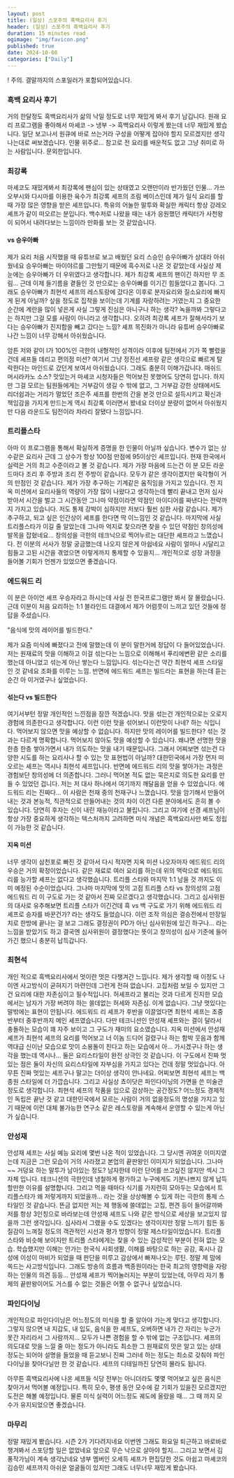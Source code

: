 ```yaml
---
layout: post
title: (일상) 스포주의 흑백요리사 후기
header: (일상) 스포주의 흑백요리사 후기
duration: 15 minutes read
ogimage: "img/favicon.png"
published: true
date: 2024-10-08
categories: ["Daily"]
---
```


! 주의. 결말까지의 스포일러가 포함되어있습니다.

### 흑백 요리사 후기

거의 한달정도 흑백요리사가 삶의 낙일 정도로 너무 재밌게 봐서 후기 남깁니다.
원래 요리 프로그램을 좋아해서 마셰코 -> 냉부 -> 흑백요리사 이렇게 봤는데 너무 재밌게 봤습니다. 
일단 보고나서 원큐에 바로 쓰는거라 구성을 어떻게 잡아야 할지 모르겠지만 생각나는대로 써보겠습니다. 인물 위주로...
참고로 전 요리를 배운적도 없고 그냥 취미로 하는 사람입니다. 문외한입니다.

### 최강록
마셰코도 재밌게봐서 최강록에 팬심이 있는 상태였고 오랜만이라 반가웠던 인물...
가쓰오부시와 다시마를 이용한 육수가 최강록 셰프의 조림 베이스인데 제가 일식 요리를 할 때 가장 많은 영향을 받은 셰프입니다.
특유의 어눌한 말투와 확실한 캐릭터 항상 강레오 셰프가 같이 떠오르는 분입니다.
백수저로 나왔을 때는 내가 응원했던 캐릭터가 사천왕이 되어서 내려다보는 느낌이라 만화를 보는 것 같았습니다.

#### vs 승우아빠
제가 요리 처음 시작했을 때 유튜브로 보고 배웠던 요리 스승인 승우아빠가 상대라 아쉬웠네요 승우아빠는 마이야르를 그만뒀기 때문에
흑수저로 나온 것 같았는데 사실상 제 눈에는 승우아빠가 더 우위였다고 생각합니다.
제가 최강록 셰프의 팬이긴 하지만 무 조림... 근데 이제 들기름을 곁들인 것 만으로는 승우아빠를 이기긴 힘들었다고 봅니다.
그래도 승우아빠가 최현석 셰프의 레스토랑에 갔다온 이후로 분자요리와 질소요리에 빠지게 된게 아닐까?
 싶을 정도로 집착을 보이는데 기계를 자랑하려는 거였는지 그 중요한 순간에 계란을 많이 넣은게 사실 그렇게 진심은 아니구나 하는 생각?
녹을까봐 그렇다고는 하지만 그걸 모를 사람이 아니라고 생각합니다. 오히려 최강록 셰프가 잘해서라기 보다는 승우아빠가 진지함을 빼고 갔다는 느낌?
셰프 목진화가 아니라 유튜버 승우아빠로 나간 느낌이 너무 강해서 아쉬웠습니다.

암튼 저와 같이 I가 100%인 극한의 내형적인 성격이라 이후에 팀전에서 기가 쪽 빨렸을건데 셰프들 데리고 편의점 미션? 여기서 그냥 정진선 셰프랑 같은 생각으로
빠르게 탈락한다는 마인드로 갔던게 보여서 아쉬웠습니다. 그래도 충분히 이해가갑니다.
매쉬드 머시라카노 소스? 맛있는거 마셰코 시청자들은 먹어보진 못했어도 당연히 압니다.
하지만 그걸 모르는 팀원들에게는 거부감이 생길 수 밖에 없고, 그 거부감 강한 상태에서도
리더쉽과는 거리가 멀었던 조은주 셰프를 한번의 간을 본것 만으로 설득시키고 확신과 책임감을 가지게 만드는게 역시 최강록 이러면서 봤네요
더이상 분량이 없어서 아쉬웠지만 다음 라운드도 팀전이라 차라리 잘됐다 느낌입니다.

### 트리플스타
아마 이 프로그램을 통해서 확실하게 증명을 한 인물이 아닐까 싶습니다. 변수가 없는 상수같은 요리사
근데 그 상수가 항상 100점 만점에 95이상인 셰프입니다. 현재 한국에서 실력은 거의 최고 수준이라고 볼 것 같습니다. 
제가 가장 마음에 드는건 이 분 모든 라운드마다 조리 후 주방과 조리 전 주방이 같습니다.
모두가 같은 생각이겠지만 육각형이 거의 만점인 것 같습니다. 제가 가장 추구하는 기계같은 움직임을 가지고 있습니다.
전 지옥 미션에서 요리사들의 역량이 가장 많이 나왔다고 생각하는데 빨리 끝내고 먼저 심사 받아서 시간을 벌고 그 시간동안
그나마 약점이라면 약점인 아이디어를 짜낸다는 전략까지 가지고 있습니다. 저도 통제 강박이 심하지만 저보다 훨씬 심한 사람 같습니다.
제가 추구하고, 되고 싶은 인간상이 셰프를 한다면 딱 이느낌인 것 같습니다. 마지막에 사실 트리플스타가 이길 줄 알았는데
그나마 억지로 찾으라면 찾을 수 있던 약점인 창의성에 발목을 잡혔네요... 창의성을 극한의 테크닉으로 찍어누르는 대단한 셰프라고 느꼈습니다.
전 이분의 서사가 정말 궁금했는데 나오지 않은게 아쉽네요 사람이 얼마나 시달리고 힘들고 고된 시간을 겪었으면 이렇게까지 통제할 수 있을지...
개인적으로 성장 과정을 들어볼 기회가 언젠가 있었으면 좋겠습니다.

### 에드워드 리
이 분은 아이언 셰프 우승자라고 하시는데 사실 전 한국프로그램만 봐서 잘 몰랐습니다.
근데 이분이 처음 요리하는 1:1 블라인드 대결에서 제가 어렴풋이 느끼고 있던 것들에 정답을 주셨습니다.

"음식에 맛의 레이어를 빌드한다." 

제가 요즘 미식에 빠졌다고 전에 말했는데 이 분이 말한거에 정답이 다 들어있었습니다. 
저는 원재료의 맛을 이해하고 이걸 섞는다는 느낌으로 이해해서 푸리에변환 같은 소리를 했는데 아니었고 
섞는게 아닌 쌓는다 느낌입니다. 섞는다는건 약간 최현석 셰프 스타일인 것 같네요 조화를 이루는 느낌.
반면에 에드워드 셰프는 빌드라는 표현을 하는데 듣는 순간 아 이거였구나 싶었습니다.

#### 섞는다 vs 빌드한다
여기서부턴 정말 개인적인 느낀점을 잠깐 적겠습니다.
맛을 섞는건 개인적으로는 오로지 경험에 의존한다고 생각합니다. 이런 이런 맛을 섞어보니 이런맛이 나네?
하는 식입니다. 먹어보지 않으면 맛을 예상할 수 없습니다.
하지만 맛의 레이어를 빌드한다? 섞는 것과는 다르게 명확합니다. 먹어보지 않아도 맛을 예상할 수 있습니다.
왜냐면 선명한 맛을 한층 한층 쌓아가면서 내가 의도하는 맛을 내기 때문입니다.
그래서 어찌보면 섞는건 다양한 시도를 하는 요리사나 할 수 있는 맛 표현법이 아닐까?
대한민국에서 가장 먼저 떠오르는 셰프는 역시나 최현석 셰프입니다.
반면에 에드워드 리의 맛을 쌓아가는 과정은 경험보단 창의성에 더 의존합니다.
그러니 먹어본 적도 없는 묵은지로 의도한 요리를 만들 수 있었던 겁니다. 저는 저 대사 하나에서 여기까지 깨달음을 얻을 수 있었습니다.
에드워드 리는 진짜다... 이 사람은 천재 중의 천재구나 느꼈습니다.
맛을 암기해서 만들어내는 것과 본능적, 직관적으로 만들어내는 것의 차이
이건 다른 분야에서도 흔히 볼 수 있습니다. 당연히 후자는 신이 내린 재능이라고 불립니다.
그리고 여기에 선경 셰프님이 항상 가장 중요하게 생각하는 텍스처까지 고려하면 미식 개념은 흑백요리사만 봐도 정립이 가능한 것 같습니다.

#### 지옥 미션
너무 생각이 삼천포로 빠진 것 같아서 다시 적자면 지옥 미션 나오자마자 에드워드 리의 우승은 거의 확정이었습니다.
같은 재료로 여러 요리를 하는데 위의 맥락으로 에드워드 리를 능가할 셰프는 없다고 생각했습니다.
트리플 스타와 마지막 1:1 남을 것 까지도 이미 예정된 수순이었습니다. 
그나마 마지막에 맛의 고점 트리플 스타 vs 창의성의 고점 에드워드 리 이 구도로 가는 것 같아서 진짜 모르겠다고 생각했습니다.
그리고 심사위원의 대사로 유추해보면 트리플 스타가 이긴건데 흑 vs 백 구도로 가기 위해 에드워드 리 셰프로
승자를 바꾼건가? 라는 생각도 들었습니다. 이런 조작 의심은 결승전에서 만장일치로 한방에 끝나는 걸 보고 그래도 결정권이
PD가 아닌 심사위원에 있긴 하구나... 라는 느낌을 받았기도 하고 결국엔 심사위원이 결정했다는 뜻이고 창의성이 심사 기준에 들어가긴 했으니
충분히 납득갑니다.

### 최현석
개인 적으로 흑백요리사에서 멋이란 멋은 다챙겨간 느낍니다. 제가 생각할 때 이정도 나이엔 사고방식이 굳혀지기 마련인데
그런게 전혀 없습니다. 고집처럼 보일 수 있지만 그건 요리에 대한 자존심이고 필수적입니다.
허셰프라고 불리는 것과 다르게 진지한 모습에서는 남자가 가장 버려야 하는 쓸데없는 허세와 자존심. 이게 없습니다. 그냥 멋있다는 말밖에는 표현이 안됩니다. 에드워드 리 셰프가 후반을 이끌었다면 최현석 셰프는
초중반부터 중후반까지 메인 셰프였습니다.
다만 테크니션인 안성재 셰프와는 결이 달라서 충돌하는 모습이 꽤 자주 보이고 그 구도가 재미의 요소였습니다.
지옥 미션에서 안성재 셰프가 최현석 셰프의 요리를 먹어보고 너 이놈 드디어 걸렸구나 하는 함박 웃음과 함께 역대급 신이난 모습으로
맛이 소용돌이 친다고 하는 모습에서 아... 가시겠구나 하는 생각을 했는데 역시나... 둘은 요리스타일이 완전 상극인 것 같습니다.
이 구도에서 진짜 멋있는 점은 둘이 자신의 요리스타일에 자부심을 가지고 있다는 건데 정말 멋있습니다.
아무튼 진짜 멋있는 셰프구나 말고는 더이상 생각이 안나네요. 어찌보면 최현석 셰프는 백종원 스타일에 더 가깝습니다.
그리고 사실상 쵸이닷은 파인다이닝의 가면을 쓴 미술관정도로 생각합니다. 최현석 셰프의 작품을 입으로 감상하는 공간정도?
어느정도 경제적인 독립은 끝난 것 같고 대한민국에서 모르는 사람이 거의 없을정도의 명성을 가지고 있기 때문에 이런 대체 불가능한 연구소 같은
레스토랑을 계속해서 운영할 수 있는게 아닌가 싶습니다.

### 안성재
안성재 셰프는 사실 예능 요리에 몇번 나온 적이 있었습니다. 그 당시엔 귀여운 이미지였는데 지금은 그런 모습이 거의 사라졌고
본업의 끝판왕인 이미지가 되었습니다. 그나마 ~~ 거덩요 하는 말투가 남아있는 정도? 남자한테 이런 단어를 쓰고싶진 않지만 섹시 그자체 입니다. 
테크니션의 극한인데 냉철하게 평가하고 누구에게도 기분나쁘지 않게 납득할만한 이유를 설명합니다.
그리고 먹을 때마다 식기를 가지런히 모아두는 모습에서 트리플스타가 왜 저렇게까지 되었을까... 라는 것을 상상해볼 수 있게 하는
극한의 통제 스타일인 것 같습니다. 뜬금 없지만 저는 제 행동에 쓸데없는 고집, 편견 등이 들어갈까봐 저를 항상 3인칭으로 바라보는데 안성재 셰프도 나와 같은 방식으로 세상을 보고있지 않을까
그런 생각입니다. 심사라서 그랬을 수도 있겠다는 생각이지만 정말 느끼기 힘든 동질감이 느껴질 정도의 객관적인 시선과 평가 방향이 정말 제스타일이었습니다.
트리플 스타와 비슷해 보이지만 트리플 스타에게는 찾을 수 있는 감성적인 부분이 전혀 없는 모습.
학습했지만 이해는 안가는 한국식 사회생활, 이해를 바탕으로 하는 공감, 혹시나 감성에 이성이 마비가 되었을 때 판단을 미루고 감상에서 빠져나오는 루틴.
정말 제 맘에 쏙드는 사고방식입니다.
그래도 방송의 흐름과 백종원이라는 한국 최고의 영향력을 자랑하는 인물의 의견 등등... 안성재 셰프가 찍어눌러지는 부분이 있었는데,
아무리 자기 통제의 끝판왕이어도 거스를 수 없는 것들은 어쩔 수 없구나 싶었습니다.


### 파인다이닝
개인적으로 파인다이닝은 어느정도의 미식을 할 줄 알아야 가는게 맞다고 생각합니다. 
그렇지 않으면 내 지갑도, 내 입도, 음식을 한 셰프도, 오버하면 내가 간 자리는 누군가 못간 자리라서 그 사람까지...
모두가 나쁜 경험을 할 수 밖에 없는 구조입니다.
셰프의 의도대로 맛을 느낄 줄 아는 정도가 아니라도 최소한 그 원재료의 맛은 알고 있는 상태 정도는 되어야 설명을 들었을 때 
듣고보니 진짜 그러네 하는 정도는 최소로 갖춰야 파인다이닝을 찾아다닐만 한 것 같습니다.
셰프의 디테일까진 당연히 몰라도 됩니다.

아무튼 흑백요리사에 나온 셰프들 식당 전부는 아니더라도 몇몇 먹어보고 싶은 음식은 찾아가서 먹어볼 예정입니다. 
특히 모수, 평생 동안 모수에 갈 기회가 있을진 모르겠지만 도전은 해볼 예정입니다. 물론 미식 실력이 어느정도 궤도에 올랐을 때... 
그 때 까지 모수가 유지되었으면 좋겠습니다.

### 마무리
정말 재밌게 봤습니다. 시즌 2가 기다려지네요 이번엔 그래도 화요일 퇴근하고 바로바로 챙겨봐서 스포당할 일은 없었네요
앞으로 무슨 낙으로 살아야 할지...
그리고 보면서 김풍작가님이 계속 생각났네요 냉부 멤버인 오세득 셰프가 편집당한 것도 아쉽고
마셰코의 김승민 셰프까지 아쉬운 얼굴들이 있지만 그래도 너무너무 재밌게 봤습니다.